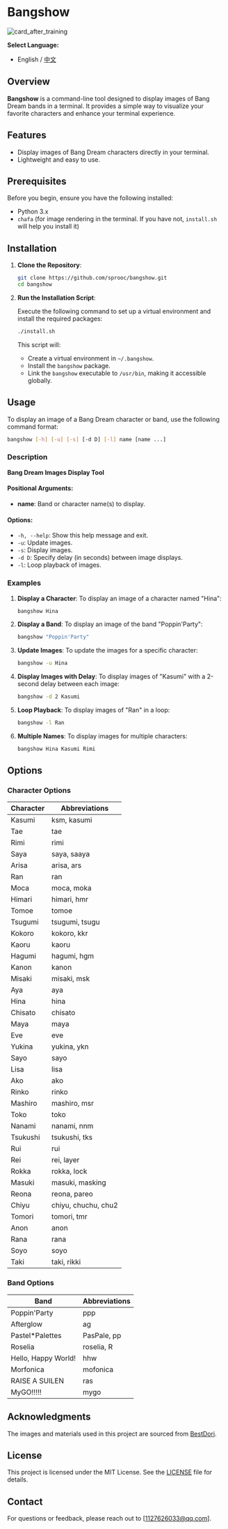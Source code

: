 # Bangshow

![card_after_training](https://sprooc-pic.oss-cn-hangzhou.aliyuncs.com/pics/card_after_training.png)

**Select Language:**

- English / [中文](README.zh_CN.md)

## Overview

**Bangshow** is a command-line tool designed to display images of Bang Dream bands in a terminal. It provides a simple way to visualize your favorite characters and enhance your terminal experience.

## Features

- Display images of Bang Dream characters directly in your terminal.
- Lightweight and easy to use.

## Prerequisites

Before you begin, ensure you have the following installed:

- Python 3.x
- `chafa` (for image rendering in the terminal. If you have not, `install.sh` will help you install it)

## Installation

1. **Clone the Repository**:

   ```bash
   git clone https://github.com/sprooc/bangshow.git
   cd bangshow
   ```

2. **Run the Installation Script**:

   Execute the following command to set up a virtual environment and install the required packages:

   ```bash
   ./install.sh
   ```

   This script will:
   - Create a virtual environment in `~/.bangshow`.
   - Install the `bangshow` package.
   - Link the `bangshow` executable to `/usr/bin`, making it accessible globally.

## Usage

To display an image of a Bang Dream character or band, use the following command format:

```bash
bangshow [-h] [-u] [-s] [-d D] [-l] name [name ...]
```

### Description

**Bang Dream Images Display Tool**

#### Positional Arguments:
- **name**: Band or character name(s) to display.

#### Options:
- `-h, --help`: Show this help message and exit.
- `-u`: Update images.
- `-s`: Display images.
- `-d D`: Specify delay (in seconds) between image displays.
- `-l`: Loop playback of images.

### Examples

1. **Display a Character**:
   To display an image of a character named "Hina":
   ```bash
   bangshow Hina
   ```

2. **Display a Band**:
   To display an image of the band "Poppin'Party":
   ```bash
   bangshow "Poppin'Party"
   ```

3. **Update Images**:
   To update the images for a specific character:
   ```bash
   bangshow -u Hina
   ```

4. **Display Images with Delay**:
   To display images of "Kasumi" with a 2-second delay between each image:
   ```bash
   bangshow -d 2 Kasumi
   ```

5. **Loop Playback**:
   To display images of "Ran" in a loop:
   ```bash
   bangshow -l Ran
   ```

6. **Multiple Names**:
   To display images for multiple characters:
   ```bash
   bangshow Hina Kasumi Rimi
   ```

## Options

### Character Options

| Character  | Abbreviations           |
|------------|-------------------------|
| Kasumi     | ksm, kasumi             |
| Tae        | tae                     |
| Rimi       | rimi                    |
| Saya       | saya, saaya             |
| Arisa      | arisa, ars              |
| Ran        | ran                     |
| Moca       | moca, moka              |
| Himari     | himari, hmr             |
| Tomoe      | tomoe                   |
| Tsugumi    | tsugumi, tsugu          |
| Kokoro     | kokoro, kkr             |
| Kaoru      | kaoru                   |
| Hagumi     | hagumi, hgm             |
| Kanon      | kanon                   |
| Misaki     | misaki, msk             |
| Aya        | aya                     |
| Hina       | hina                    |
| Chisato    | chisato                 |
| Maya       | maya                    |
| Eve        | eve                     |
| Yukina     | yukina, ykn             |
| Sayo       | sayo                    |
| Lisa       | lisa                    |
| Ako        | ako                     |
| Rinko      | rinko                   |
| Mashiro    | mashiro, msr            |
| Toko       | toko                    |
| Nanami     | nanami, nnm             |
| Tsukushi   | tsukushi, tks           |
| Rui        | rui                     |
| Rei        | rei, layer              |
| Rokka      | rokka, lock             |
| Masuki     | masuki, masking         |
| Reona      | reona, pareo            |
| Chiyu      | chiyu, chuchu, chu2     |
| Tomori     | tomori, tmr             |
| Anon       | anon                    |
| Rana       | rana                    |
| Soyo       | soyo                    |
| Taki       | taki, rikki             |

### Band Options

| Band               | Abbreviations           |
|--------------------|-------------------------|
| Poppin'Party       | ppp                     |
| Afterglow          | ag                      |
| Pastel*Palettes    | PasPale, pp             |
| Roselia            | roselia, R              |
| Hello, Happy World!| hhw                     |
| Morfonica          | mofonica                |
| RAISE A SUILEN     | ras                     |
| MyGO!!!!!          | mygo                    |

## Acknowledgments

The images and materials used in this project are sourced from [BestDori](https://bestdori.com/).

## License

This project is licensed under the MIT License. See the [LICENSE](LICENSE) file for details.

## Contact

For questions or feedback, please reach out to [1127626033@qq.com].
